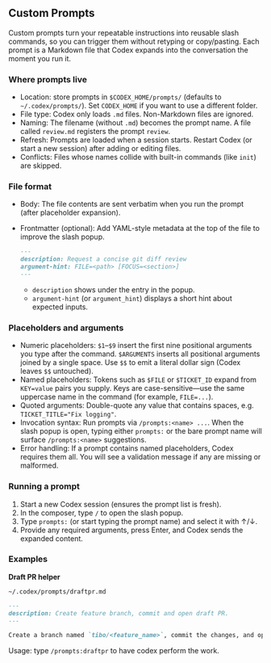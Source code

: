 ## Custom Prompts

Custom prompts turn your repeatable instructions into reusable slash commands, so you can trigger them without retyping or copy/pasting. Each prompt is a Markdown file that Codex expands into the conversation the moment you run it.

### Where prompts live

- Location: store prompts in `$CODEX_HOME/prompts/` (defaults to `~/.codex/prompts/`). Set `CODEX_HOME` if you want to use a different folder.
- File type: Codex only loads `.md` files. Non-Markdown files are ignored.
- Naming: The filename (without `.md`) becomes the prompt name. A file called `review.md` registers the prompt `review`.
- Refresh: Prompts are loaded when a session starts. Restart Codex (or start a new session) after adding or editing files.
- Conflicts: Files whose names collide with built-in commands (like `init`) are skipped.

### File format

- Body: The file contents are sent verbatim when you run the prompt (after placeholder expansion).
- Frontmatter (optional): Add YAML-style metadata at the top of the file to improve the slash popup.

  ```markdown
  ---
  description: Request a concise git diff review
  argument-hint: FILE=<path> [FOCUS=<section>]
  ---
  ```

  - `description` shows under the entry in the popup.
  - `argument-hint` (or `argument_hint`) displays a short hint about expected inputs.

### Placeholders and arguments

- Numeric placeholders: `$1`–`$9` insert the first nine positional arguments you type after the command. `$ARGUMENTS` inserts all positional arguments joined by a single space. Use `$$` to emit a literal dollar sign (Codex leaves `$$` untouched).
- Named placeholders: Tokens such as `$FILE` or `$TICKET_ID` expand from `KEY=value` pairs you supply. Keys are case-sensitive—use the same uppercase name in the command (for example, `FILE=...`).
- Quoted arguments: Double-quote any value that contains spaces, e.g. `TICKET_TITLE="Fix logging"`.
- Invocation syntax: Run prompts via `/prompts:<name> ...`. When the slash popup is open, typing either `prompts:` or the bare prompt name will surface `/prompts:<name>` suggestions.
- Error handling: If a prompt contains named placeholders, Codex requires them all. You will see a validation message if any are missing or malformed.

### Running a prompt

1. Start a new Codex session (ensures the prompt list is fresh).
2. In the composer, type `/` to open the slash popup.
3. Type `prompts:` (or start typing the prompt name) and select it with ↑/↓.
4. Provide any required arguments, press Enter, and Codex sends the expanded content.

### Examples

**Draft PR helper**

`~/.codex/prompts/draftpr.md`

```markdown
---
description: Create feature branch, commit and open draft PR.
---

Create a branch named `tibo/<feature_name>`, commit the changes, and open a draft PR.
```

Usage: type `/prompts:draftpr` to have codex perform the work.
